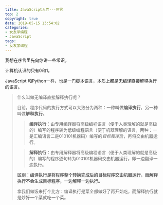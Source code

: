 ```yaml
---
title: JavaScript入门---序言
top: 2
copyright: true
date: 2019-05-15 13:54:02
categories:
- 女友学编程
- JavaScript
tags:
- 女友学编程
---
```


我想在序言里先向你讲一些常识。

<!--more-->

计算机认识的只有0和1。

JavaScript 和Python一样，也是一门脚本语言，本质上都是无编译直接解释执行的语言。

> 什么叫做无编译直接解释执行呢？
>
> 目前，程序代码的执行方式可以大致分为两种：一种叫做**编译执行**，另一种叫做**解释执行**。
>
> > **编译执行**：由专用编译器将高级编程语言（便于人类理解的就是高级的）编写的程序转为低级编程语言（便于机器理解的语言，两种：一是汇编语言二是010101机器码）编写的*目标程序*后，再将交由机器运行。
>
> > **解释执行**：由专用解释器将高级编程语言（便于人类理解的就是高级的）编写的程序逐句转为010101机器码交由机器运行，即一边翻译一边执行。
>
> **区别：编译执行是将程序整个转换完成后的目标程序交由机器运行，而解释执行不会生成目标程序，一边解释一边执行。**
>
> 拿我们做饭来打个比方：编译执行是菜全部做好了再开始吃，而解释执行就是炒好一个菜就吃一个菜。


